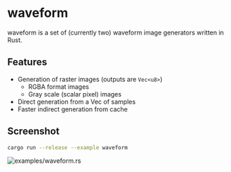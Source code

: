 # waveform

waveform is a set of (currently two) waveform image generators written in Rust.

## Features

* Generation of raster images (outputs are `Vec<u8>`)
  * RGBA format images
  * Gray scale (scalar pixel) images
* Direct generation from a Vec of samples
* Faster indirect generation from cache

## Screenshot

```sh
cargo run --release --example waveform
```

![examples/waveform.rs](https://user-images.githubusercontent.com/29127111/27250722-dd579ff6-5370-11e7-99c2-7dc3e7705c14.png)


